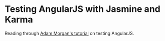 # Testing AngularJS with Jasmine and Karma

Reading through [Adam Morgan's tutorial](https://scotch.io/tutorials/testing-angularjs-with-jasmine-and-karma-part-1) on testing AngularJS.
